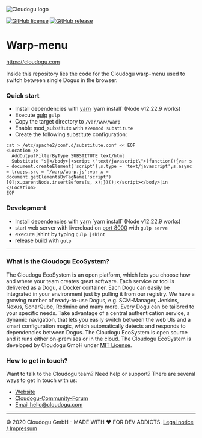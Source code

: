 ![Cloudogu logo](https://cloudogu.com/images/logo.png)

[![GitHub license](https://img.shields.io/github/license/cloudogu/warp-menu.svg)](https://github.com/cloudogu/warp-menu/blob/develop/LICENSE)
[![GitHub release](https://img.shields.io/github/release/cloudogu/warp-menu.svg)](https://github.com/cloudogu/warp-menu/releases)

# Warp-menu
https://cloudogu.com

Inside this repository lies the code for the Cloudogu warp-menu used to switch between single Dogus in the browser.

### Quick start
* Install dependencies with [yarn]([https://www.npmjs.com/](https://yarnpkg.com/)) `yarn install` (Node v12.22.9 works)
* Execute [gulp](http://gulpjs.com/) `gulp`
* Copy the target directory to `/var/www/warp`
* Enable mod_substitute with `a2enmod substitute`
* Create the following substitute configuration:
```
cat > /etc/apache2/conf.d/substitute.conf << EOF
<Location />
  AddOutputFilterByType SUBSTITUTE text/html
  Substitute "s|</body>|<script \"text/javascript\">(function(){var s = document.createElement('script');s.type = 'text/javascript';s.async = true;s.src = '/warp/warp.js';var x = document.getElementsByTagName('script')[0];x.parentNode.insertBefore(s, x);})();</script></body>|in
</Location>
EOF
```

### Development
* Install dependencies with [yarn]([https://www.npmjs.com/](https://yarnpkg.com/)) `yarn install` (Node v12.22.9 works)
* start web server with livereload on [port 8000](http://localhost:8000) with `gulp serve` 
* execute jshint by typing `gulp jshint`
* release build with `gulp`

---
### What is the Cloudogu EcoSystem?
The Cloudogu EcoSystem is an open platform, which lets you choose how and where your team creates great software. Each service or tool is delivered as a Dogu, a Docker container. Each Dogu can easily be integrated in your environment just by pulling it from our registry. We have a growing number of ready-to-use Dogus, e.g. SCM-Manager, Jenkins, Nexus, SonarQube, Redmine and many more. Every Dogu can be tailored to your specific needs. Take advantage of a central authentication service, a dynamic navigation, that lets you easily switch between the web UIs and a smart configuration magic, which automatically detects and responds to dependencies between Dogus. The Cloudogu EcoSystem is open source and it runs either on-premises or in the cloud. The Cloudogu EcoSystem is developed by Cloudogu GmbH under [MIT License](https://cloudogu.com/license.html).

### How to get in touch?
Want to talk to the Cloudogu team? Need help or support? There are several ways to get in touch with us:

* [Website](https://cloudogu.com)
* [Cloudogu-Community-Forum](https://community.cloudogu.com/)
* [Email hello@cloudogu.com](mailto:hello@cloudogu.com)

---
&copy; 2020 Cloudogu GmbH - MADE WITH :heart:&nbsp;FOR DEV ADDICTS. [Legal notice / Impressum](https://cloudogu.com/imprint.html)
